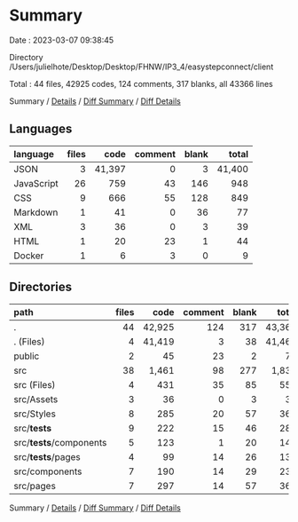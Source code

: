 # Summary

Date : 2023-03-07 09:38:45

Directory /Users/julielhote/Desktop/Desktop/FHNW/IP3_4/easystepconnect/client

Total : 44 files,  42925 codes, 124 comments, 317 blanks, all 43366 lines

Summary / [Details](details.md) / [Diff Summary](diff.md) / [Diff Details](diff-details.md)

## Languages
| language | files | code | comment | blank | total |
| :--- | ---: | ---: | ---: | ---: | ---: |
| JSON | 3 | 41,397 | 0 | 3 | 41,400 |
| JavaScript | 26 | 759 | 43 | 146 | 948 |
| CSS | 9 | 666 | 55 | 128 | 849 |
| Markdown | 1 | 41 | 0 | 36 | 77 |
| XML | 3 | 36 | 0 | 3 | 39 |
| HTML | 1 | 20 | 23 | 1 | 44 |
| Docker | 1 | 6 | 3 | 0 | 9 |

## Directories
| path | files | code | comment | blank | total |
| :--- | ---: | ---: | ---: | ---: | ---: |
| . | 44 | 42,925 | 124 | 317 | 43,366 |
| . (Files) | 4 | 41,419 | 3 | 38 | 41,460 |
| public | 2 | 45 | 23 | 2 | 70 |
| src | 38 | 1,461 | 98 | 277 | 1,836 |
| src (Files) | 4 | 431 | 35 | 85 | 551 |
| src/Assets | 3 | 36 | 0 | 3 | 39 |
| src/Styles | 8 | 285 | 20 | 57 | 362 |
| src/__tests__ | 9 | 222 | 15 | 46 | 283 |
| src/__tests__/components | 5 | 123 | 1 | 20 | 144 |
| src/__tests__/pages | 4 | 99 | 14 | 26 | 139 |
| src/components | 7 | 190 | 14 | 29 | 233 |
| src/pages | 7 | 297 | 14 | 57 | 368 |

Summary / [Details](details.md) / [Diff Summary](diff.md) / [Diff Details](diff-details.md)